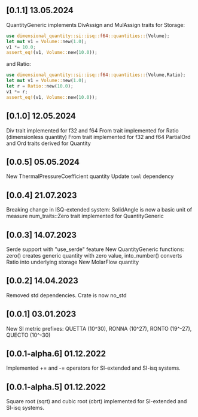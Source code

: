 ## [0.1.1] 13.05.2024
QuantityGeneric implements DivAssign and MulAssign traits for Storage:
```rust
use dimensional_quantity::si::isq::f64::quantities::{Volume};
let mut v1 = Volume::new(1.0);
v1 *= 10.0;
assert_eq!(v1, Volume::new(10.0));
```
and Ratio:

```rust
use dimensional_quantity::si::isq::f64::quantities::{Volume,Ratio};
let mut v1 = Volume::new(1.0);
let r = Ratio::new(10.0);
v1 *= r;
assert_eq!(v1, Volume::new(10.0));
```
## [0.1.0] 12.05.2024
Div<Quantity> trait implemented for f32 and f64
From<Num> trait implemented for Ratio (dimensionless quantity)
From<Ratio> trait implemented for f32 and f64
PartialOrd and Ord traits derived for Quantity

## [0.0.5] 05.05.2024
New ThermalPressureCoefficient quantity
Update `toml` dependency
## [0.0.4] 21.07.2023
Breaking change in ISQ-extended system: SolidAngle is now a basic unit of measure
num_traits::Zero trait implemented for QuantityGeneric

## [0.0.3] 14.07.2023
Serde support with "use_serde" feature
New QuantityGeneric functions: zero() creates generic quantity with zero value, into_number() converts Ratio into underlying storage
New MolarFlow quantity

## [0.0.2] 14.04.2023
Removed std dependencies. Crate is now no_std


## [0.0.1] 03.01.2023
New SI metric prefixes: QUETTA (10^30), RONNA (10^27), RONTO (19^-27), QUECTO (10^-30)

## [0.0.1-alpha.6] 01.12.2022
Implemented += and -= operators for SI-extended and SI-isq systems.

## [0.0.1-alpha.5] 01.12.2022
Square root (sqrt) and cubic root (cbrt) implemented for SI-extended and SI-isq systems.
